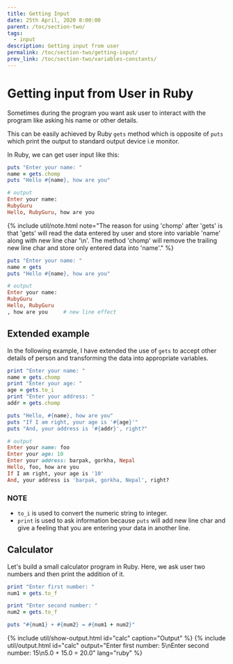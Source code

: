 ```yaml
---
title: Getting Input
date: 25th April, 2020 8:00:00
parent: /toc/section-two/
tags:
  - input
description: Getting input from user
permalink: /toc/section-two/getting-input/
prev_link: /toc/section-two/variables-constants/
---
```


# Getting input from User in Ruby

Sometimes during the program you want ask user to interact with the program like
asking his name or other details.

This can be easily achieved by Ruby `gets` method which is opposite of `puts` which print the output
to standard output device i.e monitor.

In Ruby, we can get user input like this:

```ruby
puts "Enter your name: "
name = gets.chomp
puts "Hello #{name}, how are you"

# output
Enter your name:
RubyGuru
Hello, RubyGuru, how are you
```

{% include util/note.html
    note="The reason for using 'chomp' after 'gets' is that 'gets' will read the data entered by
user and store into variable 'name' along with new line char '\n'. The method 'chomp' will remove
the trailing new line char and store only entered data into 'name'."
%}

```ruby
puts "Enter your name: "
name = gets
puts "Hello #{name}, how are you"

# output
Enter your name:
RubyGuru
Hello, RubyGuru
, how are you     # new line effect
```

## Extended example

In the following example, I have extended the use of `gets` to accept other details of person
and transforming the data into appropriate variables.

```ruby
print "Enter your name: "
name = gets.chomp
print "Enter your age: "
age = gets.to_i
print "Enter your address: "
addr = gets.chomp

puts "Hello, #{name}, how are you"
puts "If I am right, your age is '#{age}'"
puts "And, your address is '#{addr}', right?"

# output
Enter your name: foo
Enter your age: 10
Enter your address: barpak, gorkha, Nepal
Hello, foo, how are you
If I am right, your age is '10'
And, your address is 'barpak, gorkha, Nepal', right?
```

### NOTE

- `to_i` is used to convert the numeric string to integer.
- `print` is used to ask information because `puts` will add new line char and give a
  feeling that you are entering your data in another line.

## Calculator

Let's build a small calculator program in Ruby. Here, we ask user two numbers and then print the
addition of it.

```ruby
print "Enter first number: "
num1 = gets.to_f

print "Enter second number: "
num2 = gets.to_f

puts "#{num1} + #{num2} = #{num1 + num2}"
```

{% include util/show-output.html id="calc" caption="Output" %}
{% include util/output.html id="calc"
    output="Enter first number: 5\nEnter second number: 15\n5.0 + 15.0 = 20.0" lang="ruby" %}
